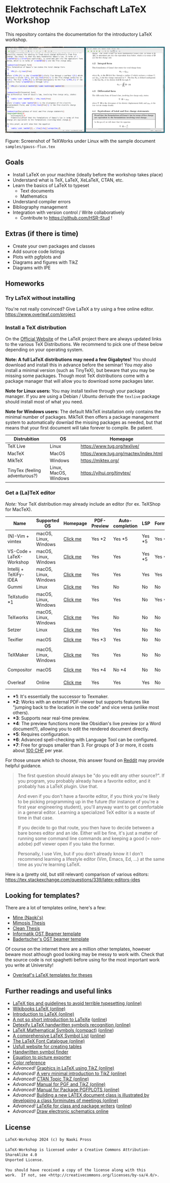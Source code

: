 # Elektrotechnik Fachschaft LaTeX Workshop

This repository contains the documentation for the introductory LaTeX workshop.

![TeXWorks Editor](pics/texworks.png)

Figure: Screenshot of TeXWorks under Linux with the sample document `samples/gauss-flux.tex`

## Goals

- Install LaTeX on your machine (ideally before the workshop takes place)
- Understand what is TeX, LaTeX, XeLaTeX, CTAN, etc.
- Learn the basics of LaTeX to typeset
    - Text documents
    - Mathematics
- Understand compiler errors
- Bibliography management
- Integration with version control / Write collaboratively
    - Contribute to https://github.com/HSR-Stud !

## Extras (if there is time)

- Create your own packages and classes
- Add source code listings
- Plots with pgfplots and
- Diagrams and figures with TikZ
- Diagrams with IPE

## Homeworks

### Try LaTeX without installing

You're not really convinced? Give LaTeX a try using a free online editor.
https://www.overleaf.com/project

### Install a TeX distribution

On the [Official Website](https://www.latex-project.org/get/#tex-distributions) of the LaTeX project there are always updated links to the various TeX Distributions. We recommend to pick one of these below depending on your operating system.

**Note: A full LaTeX distributions may need a few Gigabytes!** You should download and install this in advance before the seminar!
You _may_ also install a minimal version (such as TinyTeX), but beware that you may be missing some packages. Though most TeX distributions come with a package manager that will allow you to download some packages later.

**Note for Linux users:** You may install texlive through your package manager.
If you are using a Debian / Ubuntu derivate the `texlive` package should install most of what you need.

**Note for Windows users:** The default MikTeX installation only contains the minimal number of packages. MikTeX then offers a package management system to automatically downlad the missing packages as needed, but that means that your first document will take forever to compile. Be patient.

| Distrubition                   | OS                    | Homepage                              |
| ------------------------------ | --------------------- | ------------------------------------- |
| TeX Live                       | Linux                 | https://www.tug.org/texlive/          |
| MacTeX                         | MacOS                 | https://www.tug.org/mactex/index.html |
| MikTeX                         | Windows               | https://miktex.org/                   |
| TinyTex (feeling adventurous?) | Linux, MacOS, Windows | https://yihui.org/tinytex/            |

### Get a (La)TeX editor

_Note:_ Your TeX distribution may already include an editor (for ex. TeXShop for MacTeX).

| Name                     | Supported OS          | Homepage                                                           | PDF-Preview | Auto-completion | LSP     | Formatter | Spell-check | Free?                                           | Vim-mode |
| ------------------------ | --------------------- | ------------------------------------------------------------------ | ----------- | --------------- | ------- | --------- | ----------- | ----------------------------------------------- | -------- |
| (N)-Vim + vimtex         | macOS, Linux, Windows | [Click me](https://github.com/lervag/vimtex)                       | Yes \*2     | Yes \*5         | Yes \*5 | Yes \*5   | Yes \*6     | Yes                                             | Yes      |
| VS-Code + LaTeX-Workshop | macOS, Linux, Windows | [Click me](https://github.com/James-Yu/LaTeX-Workshop)             | Yes         | Yes             | Yes \*5 | Yes \*5   | Yes \*5 \*6 | Yes                                             | Yes \*5  |
| Intellij + TeXiFy-IDEA   | macOS, Linux, Windows | [Click me](https://hannah-sten.github.io/TeXiFy-IDEA/welcome.html) | Yes         | Yes             | Yes     | Yes       | Yes         | Yes                                             | Yes \*5  |
| Gummi                    | Linux                 | [Click me](https://alexandervdm.github.io/gummi/)                  | Yes         | No              | No      | No        | Yes         | Yes                                             | No       |
| TeXstudio \*1            | macOS, Linux, Windows | [Click me](https://www.texstudio.org/)                             | Yes         | Yes             | No      | Yes \*5   | Yes \*6     | Yes                                             | No       |
| TeXworks                 | macOS, Linux, Windows | [Click me](https://www.tug.org/texworks/)                          | Yes         | No              | No      | No        | Yes         | Yes                                             | No       |
| Setzer                   | Linux                 | [Click me](https://github.com/cvfosammmm/Setzer)                   | Yes         | Yes             | No      | No        | No          | Yes                                             | No       |
| Texifier                 | macOS                 | [Click me](https://www.texifier.com/)                              | Yes \*3     | Yes             | No      | No        | Yes         | No ([~30CHF](https://www.texifier.com/osx/buy)) | No       |
| TeXMaker                 | macOS, Linux, Windows | [Click me](https://www.xm1math.net/texmaker/)                      | Yes         | Yes             | No      | No        | Yes         | Yes                                             | No       |
| Compositor               | macOS                 | [Click me](https://compositorapp.com/)                             | Yes \*4     | No \*4          | No      | No        | ?           | No (~30CHF)                                     | No       |
| Overleaf                 | Online                | [Click me](https://www.overleaf.com/)                              | Yes         | Yes             | Yes     | No        | Yes         | Depends \*7                                     | Yes \*5  |

- **\*1**: It's essentially the successor to Texmaker.
- **\*2**: Works with an external PDF-viewer but supports features like "jumping back to the location in the code" and vice versa (unlike most others).
- **\*3**: Supports near real-time preview.
- **\*4**: The preview functions more like Obsidian's live preview (or a Word document?), allowing you to edit the rendered document directly.
- **\*5**: Requires configuration.
- **\*6**: Advanced spell-checking with Language Tool can be configured.
- **\*7**: Free for groups smaller than 3. For groups of 3 or more, it costs about [100 CHF](https://www.overleaf.com/user/subscription/plans?plan=student&period=annual) per year.

For those unsure which to choose, this answer found on [Reddit](https://www.reddit.com/r/LaTeX/comments/xu3yoi/texstudio_vs_texmaker/) may provide helpful guidance.

> The first question should always be "do you edit any other source?". If you program, you probably already have a favorite editor, and it probably has a LaTeX plugin. Use that.
>
> And even if you don't have a favorite editor, if you think you're likely to be picking programming up in the future (for instance of you're a first year engineering student), you'll anyway want to get comfortable in a general editor. Learning a specialized TeX editor is a waste of time in that case.
>
> If you decide to go that route, you then have to decide between a bare bones editor and an ide. Either will be fine, it's just a matter of running some command line commands and keeping a good (= non-adobe) pdf viewer open if you take the former.
>
> Personally, I use Vim, but if you don't already know it I don't recommend learning a lifestyle editor (Vim, Emacs, Ed, ...) at the same time as you're learning LaTeX.

Here is a (pretty old, but still relevant) comparison of various editors:
https://tex.stackexchange.com/questions/339/latex-editors-ides

## Looking for templates?

There are a lot of templates online, here's a few:

- [Mine (Naoki's)](https://github.com/NaoPross/Thesis)
- [Mimosis Thesis](https://github.com/Pseudomanifold/latex-mimosis)
- [Clean Thesis](http://cleanthesis.der-ric.de/)
- [Informatik OST Beamer template](https://github.com/ost-fh/Latex-Beamer-Theme)
- [Badertscher's OST beamer template](https://github.com/HBadertscher/OSTPresentation)

Of course on the internet there are a million other templates, however beware most although good looking may be messy to work with. Check that the source code is not spaghetti before using for the most important work you write at University!

- [Overleaf's LaTeX templates for theses](https://www.overleaf.com/latex/templates/tagged/thesis)

## Further readings and useful links

- [LaTeX tips and guidelines to avoid terrible typesetting (online)](https://github.com/HSR-Stud/Willkommen/blob/master/Guidelines.md)
- [Wikibooks LaTeX (online)](https://en.wikibooks.org/wiki/LaTeX#Contents)
- [Introduction to LaTeX (online)](https://web.mit.edu/rsi/www/pdfs/new-latex.pdf)
- [A not so short introduction to LaTeXe](references/lshort.pdf) ([online](https://tobi.oetiker.ch/lshort/lshort.pdf))
- [Detexify LaTeX handwritten symbols recognition (online)](http://detexify.kirelabs.org/classify.html)
- [LaTeX Mathematical Symbols (compact)](references/symbols-compact.pdf) ([online](https://www.caam.rice.edu/~heinken/latex/symbols.pdf))
- [A comprehensive LaTeX Symbol List](references/symbols-a4.pdf) ([online](http://tug.ctan.org/info/symbols/comprehensive/symbols-a4.pdf))
- [The LaTeX Font Catalogue (online)](https://www.tug.org/FontCatalogue/)
- [Usfull website for creating tables](https://www.tablesgenerator.com/)
- [Handwritten symbol finder](https://detexify.kirelabs.org)
- [Equation to picture exporter](https://latex2image.joeraut.com/)
- [Color reference](https://latexcolor.com/)
- _Advanced!_ [Graphics in LaTeX using TikZ (online)](https://www.tug.org/TUGboat/tb29-1/tb91walczak.pdf)
- _Advanced!_ [A very minimal introduction to TikZ (online)](http://cremeronline.com/LaTeX/minimaltikz.pdf)
- _Advanced!_ [CTAN Topic TikZ (online)](https://www.ctan.org/topic/pgf-tikz)
- _Advanced!_ [Manual for PGF and TikZ (online)](http://mirror.easyname.at/ctan/graphics/pgf/base/doc/pgfmanual.pdf)
- _Advanced!_ [Manual for Package PGFPLOTS (online)](http://mirror.easyname.at/ctan/graphics/pgf/contrib/pgfplots/doc/pgfplots.pdf)
- _Advanced!_ [Building a new LATEX document class is illustrated by developing a class forminutes of meetings (online)](http://tutex.tug.org/pracjourn/2005-4/hefferon/hefferon.pdf)
- _Advanced!_ [LaTeXe for class and package writers](references/clsguide.pdf) ([online](https://www.latex-project.org/help/documentation/clsguide.pdf))
- _Advanced!_ [Draw electronic schematics online](https://tikzmaker.com/)

## License

```
LaTeX-Workshop 2024 (c) by Naoki Pross

LaTeX-Workshop is licensed under a Creative Commons Attribution-ShareAlike 4.0
Unported License.

You should have received a copy of the license along with this
work.  If not, see <http://creativecommons.org/licenses/by-sa/4.0/>.
```
